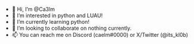 - 👋 Hi, I’m @Ca3lm
- 👀 I’m interested in python and LUAU!
- 🌱 I’m currently learning python!
- 💞️ I’m looking to collaborate on nothing currently.
- 📫 You can reach me on Discord (caelm#0000) or X/Twitter (@its_kl0b)

<!---
Ca3lm/Ca3lm is a ✨ special ✨ repository because its `README.md` (this file) appears on your GitHub profile.
You can click the Preview link to take a look at your changes.
--->
